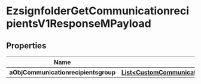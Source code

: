 

# EzsignfolderGetCommunicationrecipientsV1ResponseMPayload

## Properties

Name | Type | Description | Notes
------------ | ------------- | ------------- | -------------
**aObjCommunicationrecipientsgroup** | [**List&lt;CustomCommunicationrecipientsgroupResponse&gt;**](CustomCommunicationrecipientsgroupResponse.md) |  | 




